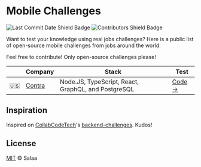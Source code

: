 # Mobile Challenges

![Last Commit Date Shield Badge](https://img.shields.io/github/last-commit/CollabChallenges/mobile-challenges?color=F25A70&logo=github&style=for-the-badge)
![Contributors Shield Badge](https://img.shields.io/github/contributors-anon/CollabChallenges/mobile-challenges?color=F25A70&logo=github&style=for-the-badge)

Want to test your knowledge using real jobs challenges? Here is a public list of open-source mobile challenges from jobs around the world.

Feel free to contribute! Only open-source challenges please!

| | Company | Stack | Test
|--|--|--|--
| :us: | [Contra](https://contra.com) | Node.JS, TypeScript, React, GraphQL, and PostgreSQL | [Code →](https://github.com/contra/contra-interview-assessment)

## Inspiration

Inspired on [CollabCodeTech](https://github.com/CollabCodeTech)'s [backend-challenges](https://github.com/CollabCodeTech/backend-challenges). Kudos!

## License

[MIT](./LICENSE) © Salaa
